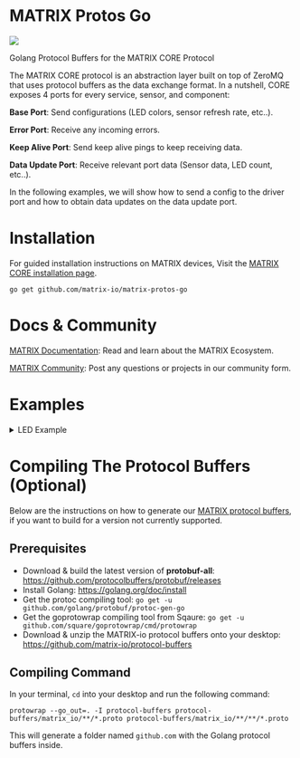 # MATRIX Protos Go
![](https://i.imgur.com/gZkI9Ap.png)

Golang Protocol Buffers for the MATRIX CORE Protocol

The MATRIX CORE protocol is an abstraction layer built on top of ZeroMQ that uses protocol buffers as the data exchange format. In a nutshell, CORE exposes 4 ports for every service, sensor, and component: 

**Base Port**: Send configurations (LED colors, sensor refresh rate, etc..).

**Error Port**: Receive any incoming errors.

**Keep Alive Port**: Send keep alive pings to keep receiving data.

**Data Update Port**: Receive relevant port data (Sensor data, LED count, etc..).

In the following examples, we will show how to send a config to the driver port and how to obtain data updates on the data update port.

# Installation
For guided installation instructions on MATRIX devices, Visit the [MATRIX CORE installation page](https://matrix-io.github.io/matrix-documentation/matrix-core/getting-started/).
```
go get github.com/matrix-io/matrix-protos-go
```

# Docs & Community
[MATRIX Documentation](https://matrix-io.github.io/matrix-documentation/): Read and learn about the MATRIX Ecosystem.

[MATRIX Community](https://community.matrix.one/): Post any questions or projects in our community form.

# Examples

<details close>
<summary>LED Example</summary>

### Initial Imports & Variables
```go
package main

import (
	"fmt"
	"time"

	"github.com/golang/protobuf/proto"
	core "github.com/matrix-io/matrix-protos-go/matrix_io/malos/v1"
	zmq "github.com/pebbe/zmq4"
)

// Everloop data struct
var everloop = core.EverloopImage{}
// 35 = MATRIX Creator, 18 = MATRIX Voice
var ledCount = 35                  
```

### Base Port
For simplicity, the Everloop example will hard code the number of LEDs.

```go
func main() {
	// Connect ZMQ socket to MATRIX CORE
	pusher, _ := zmq.NewSocket(zmq.PUSH)    // Create a pusher socket
	pusher.Connect("tcp://127.0.0.1:20021") // Connect pusher to data update port

	// Set each LED color
	for i := 0; i < ledCount; i++ {
		led := core.LedValue{
			Red:   1,
			Blue:  1,
			Green: 0,
			White: 0,
		}
		// Add LED to everloop
		everloop.Led = append(everloop.Led, &led)
	}

	// Create driver configuration for everloop protocol
	configuration := core.DriverConfig{
		Image: &everloop,
	}

	// Encode protocol buffer
	var encodedConfiguration, _ = proto.Marshal(&configuration)
	// Send protocol buffer
	pusher.Send(string((encodedConfiguration)), 1)
	// Give pusher time to connect
	time.Sleep(1 * time.Millisecond)
}
```
</details>

# Compiling The Protocol Buffers (Optional)
Below are the instructions on how to generate our [MATRIX protocol buffers](https://github.com/matrix-io/protocol-buffers), if you want to build for a version not currently supported.

## Prerequisites
- Download & build the latest version of **protobuf-all**: https://github.com/protocolbuffers/protobuf/releases
- Install Golang: https://golang.org/doc/install
- Get the protoc compiling tool: `go get -u github.com/golang/protobuf/protoc-gen-go`
- Get the goprotowrap compiling tool from Sqaure: `go get -u github.com/square/goprotowrap/cmd/protowrap`
- Download & unzip the MATRIX-io protocol buffers onto your desktop: https://github.com/matrix-io/protocol-buffers

## Compiling Command
In your terminal, `cd` into your desktop and run the following command:
```
protowrap --go_out=. -I protocol-buffers protocol-buffers/matrix_io/**/*.proto protocol-buffers/matrix_io/**/**/*.proto
```
This will generate a folder named `github.com` with the Golang protocol buffers inside.
